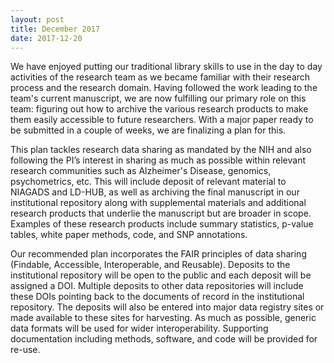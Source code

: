 ```yaml
---
layout: post
title: December 2017
date: 2017-12-20
---
```

We have enjoyed putting our traditional library skills to use in the day to day activities of the research team as we became familiar with their research process and the research domain.  Having followed the work leading to the team's current manuscript, we are now fulfilling  our primary role on this team: figuring out how to archive the various research products to make them easily accessible to future researchers.  With a major paper ready to be submitted in a couple of weeks, we are finalizing a plan for this.

This plan tackles research data sharing as mandated by the NIH and also following the PI’s interest in sharing as much as possible within relevant research communities such as Alzheimer's Disease, genomics, psychometrics, etc.   This will include deposit of relevant material to NIAGADS and LD-HUB, as well as archiving the final manuscript in our institutional repository along with supplemental materials and additional research products that underlie the manuscript but are broader in scope.  Examples of these research products include summary statistics, p-value tables, white paper methods, code, and SNP annotations.  

Our recommended plan incorporates the FAIR principles of data sharing (Findable, Accessible, Interoperable, and Reusable).   Deposits to the institutional repository will be open to the public and each deposit will be assigned a DOI.  Multiple deposits to other data repositories will include these DOIs pointing back to the documents of record in the institutional repository.  The deposits will also be entered into major data registry sites or made available to these sites for harvesting.  As much as possible, generic data formats will be used for wider interoperability.  Supporting documentation including methods, software, and code will be provided for re-use.

